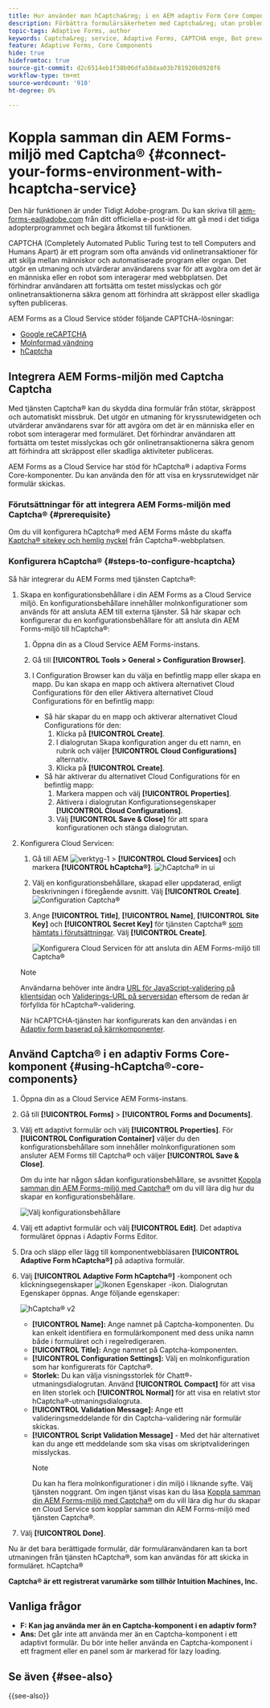 ```yaml
---
title: Hur använder man hCaptcha&reg; i en AEM adaptiv Form Core Components?
description: Förbättra formulärsäkerheten med Captcha&reg; utan problem. Stegvisa anvisningar inifrån!
topic-tags: Adaptive Forms, author
keywords: Captcha&reg; service, Adaptive Forms, CAPTCHA enge, Bot prevent, Core Components, Form submit security, Form spam prevent
feature: Adaptive Forms, Core Components
hide: true
hidefromtoc: true
source-git-commit: d2c6514eb1f38b06dfa58daa03b781920b8928f6
workflow-type: tm+mt
source-wordcount: '910'
ht-degree: 0%

---
```


# Koppla samman din AEM Forms-miljö med Captcha® {#connect-your-forms-environment-with-hcaptcha-service}

<span class="preview"> Den här funktionen är under Tidigt Adobe-program. Du kan skriva till aem-forms-ea@adobe.com från ditt officiella e-post-id för att gå med i det tidiga adopterprogrammet och begära åtkomst till funktionen. </span>

CAPTCHA (Completely Automated Public Turing test to tell Computers and Humans Apart) är ett program som ofta används vid onlinetransaktioner för att skilja mellan människor och automatiserade program eller organ. Det utgör en utmaning och utvärderar användarens svar för att avgöra om det är en människa eller en robot som interagerar med webbplatsen. Det förhindrar användaren att fortsätta om testet misslyckas och gör onlinetransaktionerna säkra genom att förhindra att skräppost eller skadliga syften publiceras.

AEM Forms as a Cloud Service stöder följande CAPTCHA-lösningar:

* [Google reCAPTCHA](/help/forms/captcha-adaptive-forms-core-components.md)
* [Molnformad vändning](/help/forms/integrate-adaptive-forms-turnstile-core-components.md)
* [hCaptcha](/help/forms/integrate-adaptive-forms-hcaptcha-core-components.md)

## Integrera AEM Forms-miljön med Captcha Captcha

Med tjänsten Captcha® kan du skydda dina formulär från stötar, skräppost och automatiskt missbruk. Det utgör en utmaning för kryssrutewidgeten och utvärderar användarens svar för att avgöra om det är en människa eller en robot som interagerar med formuläret. Det förhindrar användaren att fortsätta om testet misslyckas och gör onlinetransaktionerna säkra genom att förhindra att skräppost eller skadliga aktiviteter publiceras.

AEM Forms as a Cloud Service har stöd för hCaptcha® i adaptiva Forms Core-komponenter. Du kan använda den för att visa en kryssrutewidget när formulär skickas.

<!-- ![hCaptcha&reg;](assets/hCaptcha&reg;-challenge.png)-->


### Förutsättningar för att integrera AEM Forms-miljön med Captcha® {#prerequisite}

Om du vill konfigurera hCaptcha® med AEM Forms måste du skaffa [Kaptcha® sitekey och hemlig nyckel](https://docs.hcaptcha.com/switch/#get-your-hcaptcha-sitekey-and-secret-key) från Captcha®-webbplatsen.

### Konfigurera hCaptcha® {#steps-to-configure-hcaptcha}

Så här integrerar du AEM Forms med tjänsten Captcha®:

1. Skapa en konfigurationsbehållare i din AEM Forms as a Cloud Service miljö. En konfigurationsbehållare innehåller molnkonfigurationer som används för att ansluta AEM till externa tjänster. Så här skapar och konfigurerar du en konfigurationsbehållare för att ansluta din AEM Forms-miljö till hCaptcha®:
   1. Öppna din as a Cloud Service AEM Forms-instans.
   1. Gå till **[!UICONTROL Tools > General > Configuration Browser]**.
   1. I Configuration Browser kan du välja en befintlig mapp eller skapa en mapp. Du kan skapa en mapp och aktivera alternativet Cloud Configurations för den eller Aktivera alternativet Cloud Configurations för en befintlig mapp:

      * Så här skapar du en mapp och aktiverar alternativet Cloud Configurations för den:
         1. Klicka på **[!UICONTROL Create]**.
         1. I dialogrutan Skapa konfiguration anger du ett namn, en rubrik och väljer **[!UICONTROL Cloud Configurations]** alternativ.
         1. Klicka på **[!UICONTROL Create]**.
      * Så här aktiverar du alternativet Cloud Configurations för en befintlig mapp:
         1. Markera mappen och välj **[!UICONTROL Properties]**.
         1. Aktivera i dialogrutan Konfigurationsegenskaper **[!UICONTROL Cloud Configurations]**.
         1. Välj **[!UICONTROL Save & Close]** för att spara konfigurationen och stänga dialogrutan.

1. Konfigurera Cloud Servicen:
   1. Gå till AEM ![verktyg-1](assets/tools-1.png) > **[!UICONTROL Cloud Services]** och markera **[!UICONTROL hCaptcha®]**.
      ![hCaptcha® in ui](assets/hcaptcha-in-ui.png)
   1. Välj en konfigurationsbehållare, skapad eller uppdaterad, enligt beskrivningen i föregående avsnitt. Välj **[!UICONTROL Create]**.
      ![Configuration Captcha®](assets/config-hcaptcha.png)
   1. Ange **[!UICONTROL Title]**, **[!UICONTROL Name]**, **[!UICONTROL Site Key]** och **[!UICONTROL Secret Key]** för tjänsten Captcha® [som hämtats i förutsättningar](#prerequisite). Välj **[!UICONTROL Create]**.

      ![Konfigurera Cloud Servicen för att ansluta din AEM Forms-miljö till Captcha®](assets/create-hcaptcha-config.png)

   >[!NOTE]
   > Användarna behöver inte ändra [URL för JavaScript-validering på klientsidan](https://docs.hcaptcha.com/#add-the-hcaptcha-widget-to-your-webpage) och [Validerings-URL på serversidan](https://docs.hcaptcha.com/#verify-the-user-response-server-side) eftersom de redan är förfyllda för hCaptcha®-validering.

   När hCAPTCHA-tjänsten har konfigurerats kan den användas i en [Adaptiv form baserad på kärnkomponenter](https://experienceleague.adobe.com/en/docs/experience-manager-core-components/using/adaptive-forms/introduction).

## Använd Captcha® i en adaptiv Forms Core-komponent {#using-hCaptcha®-core-components}

1. Öppna din as a Cloud Service AEM Forms-instans.
1. Gå till **[!UICONTROL Forms]** > **[!UICONTROL Forms and Documents]**.
1. Välj ett adaptivt formulär och välj **[!UICONTROL Properties]**. För **[!UICONTROL Configuration Container]** väljer du den konfigurationsbehållare som innehåller molnkonfigurationen som ansluter AEM Forms till Captcha® och väljer **[!UICONTROL Save & Close]**.

   Om du inte har någon sådan konfigurationsbehållare, se avsnittet [Koppla samman din AEM Forms-miljö med Captcha®](#connect-your-forms-environment-with-hcaptcha-service) om du vill lära dig hur du skapar en konfigurationsbehållare.

   ![Välj konfigurationsbehållare](/help/forms/assets/captcha-properties.png)

1. Välj ett adaptivt formulär och välj **[!UICONTROL Edit]**. Det adaptiva formuläret öppnas i Adaptiv Forms Editor.
1. Dra och släpp eller lägg till komponentwebbläsaren **[!UICONTROL Adaptive Form hCaptcha®]** på adaptiva formulär.
1. Välj **[!UICONTROL Adaptive Form hCaptcha®]** -komponent och klickningsegenskaper ![Ikonen Egenskaper](assets/configure-icon.svg) -ikon. Dialogrutan Egenskaper öppnas. Ange följande egenskaper:

   ![hCaptcha® v2](assets/config-hcaptcha-v2.png)

   * **[!UICONTROL Name]:** Ange namnet på Captcha-komponenten. Du kan enkelt identifiera en formulärkomponent med dess unika namn både i formuläret och i regelredigeraren.
   * **[!UICONTROL Title]:** Ange namnet på Captcha-komponenten.
   * **[!UICONTROL Configuration Settings]:** Välj en molnkonfiguration som har konfigurerats för Captcha®.
   * **Storlek:** Du kan välja visningsstorlek för Chatt®-utmaningsdialogrutan. Använd **[!UICONTROL Compact]** för att visa en liten storlek och **[!UICONTROL Normal]** för att visa en relativt stor hCaptcha®-utmaningsdialogruta.<!-- or **[!UICONTROL Invisible]** to validate hCaptcha&reg; without explicitly rendering the checkbox widget on the user interface. -->
   * **[!UICONTROL Validation Message]:** Ange ett valideringsmeddelande för din Captcha-validering när formulär skickas.
   * **[!UICONTROL Script Validation Message]** - Med det här alternativet kan du ange ett meddelande som ska visas om skriptvalideringen misslyckas.
     >[!NOTE]
     >Du kan ha flera molnkonfigurationer i din miljö i liknande syfte. Välj tjänsten noggrant. Om ingen tjänst visas kan du läsa [Koppla samman din AEM Forms-miljö med Captcha®](#connect-your-forms-environment-with-hcaptcha-service) om du vill lära dig hur du skapar en Cloud Service som kopplar samman din AEM Forms-miljö med tjänsten Captcha®.
     <!--* **Error Message:** Provide the error message to display to the user when the Captcha submission fails.-->

1. Välj **[!UICONTROL Done]**.


Nu är det bara berättigade formulär, där formuläranvändaren kan ta bort utmaningen från tjänsten hCaptcha®, som kan användas för att skicka in formuläret. hCaptcha®

**Captcha® är ett registrerat varumärke som tillhör Intuition Machines, Inc.**


## Vanliga frågor

* **F: Kan jag använda mer än en Captcha-komponent i en adaptiv form?**
* **Ans:** Det går inte att använda mer än en Captcha-komponent i ett adaptivt formulär. Du bör inte heller använda en Captcha-komponent i ett fragment eller en panel som är markerad för lazy loading.

## Se även {#see-also}

{{see-also}}
